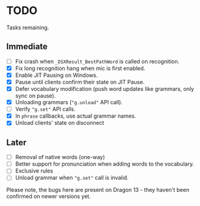 # TODO

Tasks remaining. 

## Immediate

- [ ] Fix crash when `_DSXResult_BestPathWord` is called on recognition.
- [x] Fix long recognition hang when mic is first enabled.
- [x] Enable JIT Pausing on Windows.
- [x] Pause until clients confirm their state on JIT Pause.
- [x] Defer vocabulary modification (push word updates like grammars, only sync on pause).
- [x] Unloading grammars (`"g.unload"` API call).
- [ ] Verify `"g.set"` API calls.
- [x] In `phrase` callbacks, use actual grammar names.
- [x] Unload clients' state on disconnect

## Later

- [ ] Removal of native words (one-way)
- [ ] Better support for pronunciation when adding words to the vocabulary.
- [ ] Exclusive rules
- [ ] Unload grammar when `"g.set"` call is invalid.

Please note, the bugs here are present on Dragon 13 - they haven't been
confirmed on newer versions yet.
